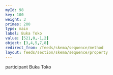 ```yaml
---
myId: 98
key: 100
weight: 3
primes: 200
type: main
label: Buka Toko
value: [521,0,-1,2]
object: [3,4,5,7,8]
redirect_from: /feeds/skema/sequence/method
layout: feeds/section/skema/sequence/property
---
```

participant Buka Toko
